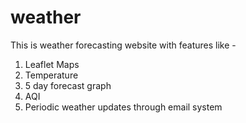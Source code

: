 # weather

This is weather forecasting website with features like - 

1. Leaflet Maps
2. Temperature
3. 5 day forecast graph
4. AQI
5. Periodic weather updates through email system